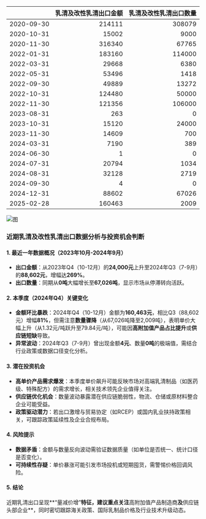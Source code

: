 |            |   乳清及改性乳清出口金额 |   乳清及改性乳清出口数量 |
|:-----------|-------------------------:|-------------------------:|
| 2020-09-30 |                   214111 |                   308079 |
| 2020-10-31 |                    15002 |                     9000 |
| 2020-11-30 |                   316340 |                    67765 |
| 2022-01-31 |                   183160 |                   114000 |
| 2022-03-31 |                    29668 |                     6380 |
| 2022-05-31 |                    53496 |                     1418 |
| 2022-09-30 |                    49889 |                    13272 |
| 2022-10-31 |                   124480 |                    50000 |
| 2022-11-30 |                   121356 |                   106000 |
| 2023-08-31 |                      263 |                        0 |
| 2023-10-31 |                    15120 |                    24000 |
| 2023-11-30 |                    14609 |                      700 |
| 2024-03-31 |                     7190 |                      389 |
| 2024-06-30 |                        1 |                        0 |
| 2024-07-31 |                    20794 |                     1034 |
| 2024-08-31 |                    32128 |                     2719 |
| 2024-09-30 |                        4 |                        0 |
| 2024-12-31 |                    88602 |                    67026 |
| 2025-02-28 |                   160463 |                     2009 |

![图](%s_plot.png)



### 近期乳清及改性乳清出口数据分析与投资机会判断

#### 1. **最近一年数据概况（2023年10月-2024年9月）**
   - **出口金额**：从2023年Q4（10-12月）的**24,000元**上升至2024年Q3（7-9月）的**88,602元**，增幅达**269%**。
   - **出口数量**：同期从**0吨**大幅增长至**67,026吨**，显示市场从停滞转向活跃。

#### 2. **本季度（2024年Q4）关键变化**
   - **金额环比暴跌**：2024年Q4（10-12月）金额为**160,463元**，相比Q3（88,602元）增幅**81%**，但需注意**数量骤降**（从67,026吨降至2,009吨），表明单价大幅上升（从1.32元/吨跃升至79.84元/吨），可能因**高附加值产品占比提升**或**供应链短缺**导致。
   - **异常波动**：2024年Q3（7-9月）曾出现金额**4元**、数量**0吨**的极端值，需结合行业政策或数据口径变化分析。

#### 3. **潜在投资机会**
   - **高单价产品需求爆发**：本季度单价飙升可能反映市场对高端乳清制品（如医药级、特殊配方）的需求增长，相关技术领先企业值得关注。
   - **供应链优化机会**：数量波动暴露潜在供应链脆弱性，物流、仓储或原材料整合企业可能受益。
   - **政策驱动潜力**：若出口激增与贸易协定（如RCEP）或国内乳业扶持政策相关，可跟踪政策延续性及企业合规布局。

#### 4. **风险提示**
   - **数据矛盾**：金额与数量反向波动需验证数据质量（如单位是否统一、统计口径是否变化）。
   - **可持续性存疑**：单价暴涨可能引发市场投机或短期囤货，需警惕价格回调风险。

#### 5. **结论**
近期乳清出口呈现**“量减价增”**特征，建议重点关注**高附加值产品制造商**及**供应链头部企业**，同时密切跟踪海关政策、国际乳制品价格及行业技术升级动态。